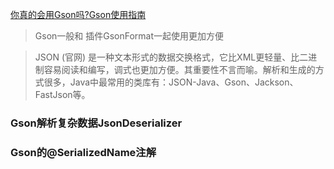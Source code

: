 [你真的会用Gson吗?Gson使用指南](http://www.jianshu.com/p/e740196225a4)


>Gson一般和 插件GsonFormat一起使用更加方便

>JSON (官网) 是一种文本形式的数据交换格式，它比XML更轻量、比二进制容易阅读和编写，调式也更加方便。其重要性不言而喻。解析和生成的方式很多，Java中最常用的类库有：JSON-Java、Gson、Jackson、FastJson等。

### Gson解析复杂数据JsonDeserializer

### Gson的@SerializedName注解
